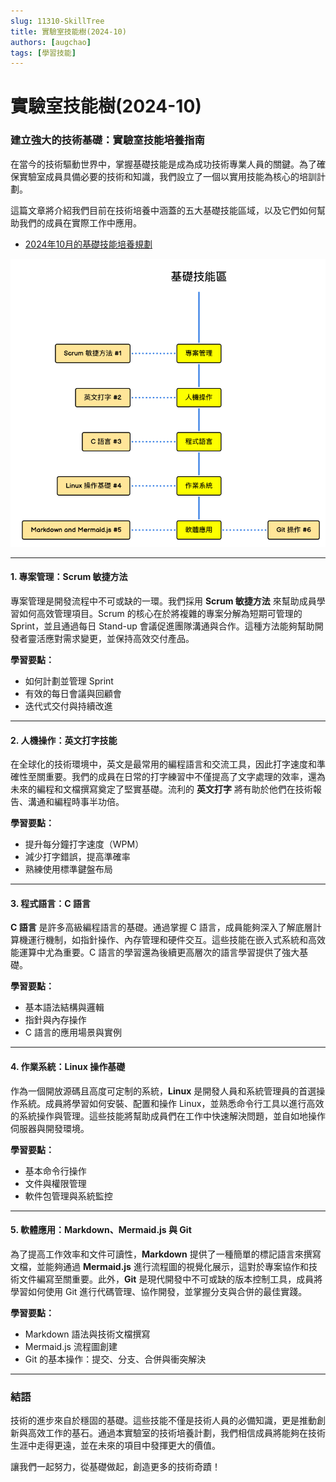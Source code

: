 ```yaml
---
slug: 11310-SkillTree
title: 實驗室技能樹(2024-10)
authors: [augchao]
tags: [學習技能]
---
```


# 實驗室技能樹(2024-10)

### 建立強大的技術基礎：實驗室技能培養指南

在當今的技術驅動世界中，掌握基礎技能是成為成功技術專業人員的關鍵。為了確保實驗室成員具備必要的技術和知識，我們設立了一個以實用技能為核心的培訓計劃。

這篇文章將介紹我們目前在技術培養中涵蓋的五大基礎技能區域，以及它們如何幫助我們的成員在實際工作中應用。

- [2024年10月的基礎技能培養規劃](https://roadmap.sh/r/embed?id=66fb5e41e52a9bf4762f16c8)

<!-- truncate -->

![2024-10 Skill Tree](SkillTree202410.png)

---

#### 1. 專案管理：Scrum 敏捷方法

專案管理是開發流程中不可或缺的一環。我們採用 **Scrum 敏捷方法** 來幫助成員學習如何高效管理項目。Scrum 的核心在於將複雜的專案分解為短期可管理的 Sprint，並且通過每日 Stand-up 會議促進團隊溝通與合作。這種方法能夠幫助開發者靈活應對需求變更，並保持高效交付產品。

**學習要點：**
- 如何計劃並管理 Sprint
- 有效的每日會議與回顧會
- 迭代式交付與持續改進

---

#### 2. 人機操作：英文打字技能

在全球化的技術環境中，英文是最常用的編程語言和交流工具，因此打字速度和準確性至關重要。我們的成員在日常的打字練習中不僅提高了文字處理的效率，還為未來的編程和文檔撰寫奠定了堅實基礎。流利的 **英文打字** 將有助於他們在技術報告、溝通和編程時事半功倍。

**學習要點：**
- 提升每分鐘打字速度（WPM）
- 減少打字錯誤，提高準確率
- 熟練使用標準鍵盤布局

---

#### 3. 程式語言：C 語言

**C 語言** 是許多高級編程語言的基礎。通過掌握 C 語言，成員能夠深入了解底層計算機運行機制，如指針操作、內存管理和硬件交互。這些技能在嵌入式系統和高效能運算中尤為重要。C 語言的學習還為後續更高層次的語言學習提供了強大基礎。

**學習要點：**
- 基本語法結構與邏輯
- 指針與內存操作
- C 語言的應用場景與實例

---

#### 4. 作業系統：Linux 操作基礎

作為一個開放源碼且高度可定制的系統，**Linux** 是開發人員和系統管理員的首選操作系統。成員將學習如何安裝、配置和操作 Linux，並熟悉命令行工具以進行高效的系統操作與管理。這些技能將幫助成員們在工作中快速解決問題，並自如地操作伺服器與開發環境。

**學習要點：**
- 基本命令行操作
- 文件與權限管理
- 軟件包管理與系統監控

---

#### 5. 軟體應用：Markdown、Mermaid.js 與 Git

為了提高工作效率和文件可讀性，**Markdown** 提供了一種簡單的標記語言來撰寫文檔，並能夠通過 **Mermaid.js** 進行流程圖的視覺化展示，這對於專案協作和技術文件編寫至關重要。此外，**Git** 是現代開發中不可或缺的版本控制工具，成員將學習如何使用 Git 進行代碼管理、協作開發，並掌握分支與合併的最佳實踐。

**學習要點：**
- Markdown 語法與技術文檔撰寫
- Mermaid.js 流程圖創建
- Git 的基本操作：提交、分支、合併與衝突解決

---

### 結語

技術的進步來自於穩固的基礎。這些技能不僅是技術人員的必備知識，更是推動創新與高效工作的基石。通過本實驗室的技術培養計劃，我們相信成員將能夠在技術生涯中走得更遠，並在未來的項目中發揮更大的價值。

讓我們一起努力，從基礎做起，創造更多的技術奇蹟！
